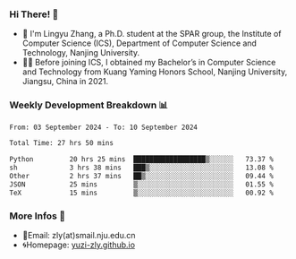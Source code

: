 ### Hi There! 👋 
- 🐳 I'm Lingyu Zhang, a Ph.D. student at the SPAR group, the Institute of Computer Science (ICS), Department of Computer Science and Technology, Nanjing University.
- 🧑‍🎓 Before joining ICS, I obtained my Bachelor’s in Computer Science and Technology from Kuang Yaming Honors School, Nanjing University, Jiangsu, China in 2021.

### Weekly Development Breakdown :bar_chart:

<!--START_SECTION:waka-->

```txt
From: 03 September 2024 - To: 10 September 2024

Total Time: 27 hrs 50 mins

Python         20 hrs 25 mins  ██████████████████▒░░░░░░   73.37 %
sh             3 hrs 38 mins   ███▒░░░░░░░░░░░░░░░░░░░░░   13.08 %
Other          2 hrs 37 mins   ██▒░░░░░░░░░░░░░░░░░░░░░░   09.44 %
JSON           25 mins         ▒░░░░░░░░░░░░░░░░░░░░░░░░   01.55 %
TeX            15 mins         ▒░░░░░░░░░░░░░░░░░░░░░░░░   00.92 %
```

<!--END_SECTION:waka-->

<!--
### Github Contributions :octocat:

![](https://raw.githubusercontent.com/yuzi-zly/yuzi-zly/output/github-contribution-grid-snake.svg)              
-->

### More Infos 📖

- 📧Email: zly(at)smail.nju.edu.cn
- 🌀Homepage: [yuzi-zly.github.io](https://yuzi-zly.github.io/)
